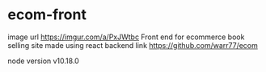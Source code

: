 # ecom-front
image url https://imgur.com/a/PxJWtbc
Front end for ecommerce book selling site made using react 
backend link https://github.com/warr77/ecom

node version v10.18.0
